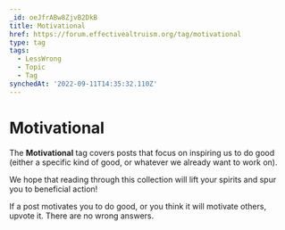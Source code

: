 ```yaml
---
_id: oeJfrABw8ZjvB2DkB
title: Motivational
href: https://forum.effectivealtruism.org/tag/motivational
type: tag
tags:
  - LessWrong
  - Topic
  - Tag
synchedAt: '2022-09-11T14:35:32.110Z'
---
```

# Motivational

The **Motivational** tag covers posts that focus on inspiring us to do good (either a specific kind of good, or whatever we already want to work on).

We hope that reading through this collection will lift your spirits and spur you to beneficial action!

If a post motivates you to do good, or you think it will motivate others, upvote it. There are no wrong answers.